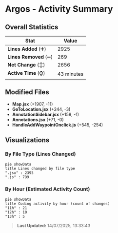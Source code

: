 # Argos - Activity Summary 

## Overall Statistics

| Stat                   | Value                                                             |
| ---------------------- | ----------------------------------------------------------------- |
| **Lines Added** (➕)   | 2925                                          |
| **Lines Removed** (➖) | 269                                        |
| **Net Change** (↕)    | 2656                |
| **Active Time** (⌚)   | 43 minutes |


## Modified Files
- **Map.jsx** (+1907, -11)
- **GoToLocation.jsx** (+244, -3)
- **AnnotationSidebar.jsx** (+158, -1)
- **Annotations.jsx** (+71, -0)
- **HandleAddWaypointOnclick.js** (+545, -254)

## Visualizations

### By File Type (Lines Changed)

```mermaid
pie showData
title Lines changed by file type
".jsx" : 2395
".js" : 799
```

### By Hour (Estimated Activity Count)

```mermaid
pie showData
title Coding activity by hour (count of changes)
"11h" : 21
"12h" : 10
"13h" : 5
```


> **Last Updated:** 14/07/2025, 13:33:43